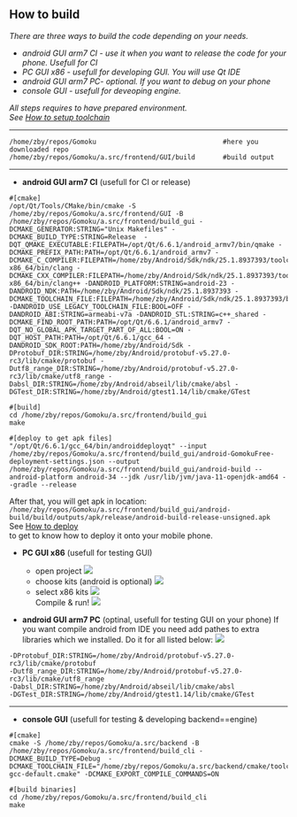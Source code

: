 ## How to build
*There are three ways to build the code depending on your needs.*
- *android GUI arm7 CI - use it when you want to release the code for your phone. Usefull for CI*
- *PC GUI x86 - usefull for developing GUI. You will use Qt IDE*
- *android GUI arm7 PC- optional. If you want to debug on your phone*
- *console GUI -  usefull for deveoping engine.*

*All steps requires to have prepared environment.   
See [How to setup toolchain](c.doc/HowToSetupToolchain.md)*

---

```
/home/zby/repos/Gomoku                                #here you downloaded repo
/home/zby/repos/Gomoku/a.src/frontend/GUI/build       #build output
```
---

- **android GUI arm7 CI** (usefull for CI or release)
```
#[cmake]
/opt/Qt/Tools/CMake/bin/cmake -S /home/zby/repos/Gomoku/a.src/frontend/GUI -B /home/zby/repos/Gomoku/a.src/frontend/build_gui -DCMAKE_GENERATOR:STRING="Unix Makefiles" -DCMAKE_BUILD_TYPE:STRING=Release  -DQT_QMAKE_EXECUTABLE:FILEPATH=/opt/Qt/6.6.1/android_armv7/bin/qmake -DCMAKE_PREFIX_PATH:PATH=/opt/Qt/6.6.1/android_armv7 -DCMAKE_C_COMPILER:FILEPATH=/home/zby/Android/Sdk/ndk/25.1.8937393/toolchains/llvm/prebuilt/linux-x86_64/bin/clang -DCMAKE_CXX_COMPILER:FILEPATH=/home/zby/Android/Sdk/ndk/25.1.8937393/toolchains/llvm/prebuilt/linux-x86_64/bin/clang++ -DANDROID_PLATFORM:STRING=android-23 -DANDROID_NDK:PATH=/home/zby/Android/Sdk/ndk/25.1.8937393 -DCMAKE_TOOLCHAIN_FILE:FILEPATH=/home/zby/Android/Sdk/ndk/25.1.8937393/build/cmake/android.toolchain.cmake -DANDROID_USE_LEGACY_TOOLCHAIN_FILE:BOOL=OFF -DANDROID_ABI:STRING=armeabi-v7a -DANDROID_STL:STRING=c++_shared -DCMAKE_FIND_ROOT_PATH:PATH=/opt/Qt/6.6.1/android_armv7 -DQT_NO_GLOBAL_APK_TARGET_PART_OF_ALL:BOOL=ON -DQT_HOST_PATH:PATH=/opt/Qt/6.6.1/gcc_64 -DANDROID_SDK_ROOT:PATH=/home/zby/Android/Sdk -DProtobuf_DIR:STRING=/home/zby/Android/protobuf-v5.27.0-rc3/lib/cmake/protobuf -Dutf8_range_DIR:STRING=/home/zby/Android/protobuf-v5.27.0-rc3/lib/cmake/utf8_range -Dabsl_DIR:STRING=/home/zby/Android/abseil/lib/cmake/absl -DGTest_DIR:STRING=/home/zby/Android/gtest1.14/lib/cmake/GTest

#[build]
cd /home/zby/repos/Gomoku/a.src/frontend/build_gui 
make

#[deploy to get apk files]
"/opt/Qt/6.6.1/gcc_64/bin/androiddeployqt" --input /home/zby/repos/Gomoku/a.src/frontend/build_gui/android-GomokuFree-deployment-settings.json --output /home/zby/repos/Gomoku/a.src/frontend/build_gui/android-build --android-platform android-34 --jdk /usr/lib/jvm/java-11-openjdk-amd64 --gradle --release
```
After that, you will get apk in location:
```/home/zby/repos/Gomoku/a.src/frontend/build_gui/android-build/build/outputs/apk/release/android-build-release-unsigned.apk```  
See [How to deploy](c.doc/HowToDeploy.md)  
to get to know how to deploy it onto your mobile phone.

- **PC GUI x86** (usefull for testing GUI)
    - open project
![](doc_storage/2024-07-07_16-23.png)
    - choose kits (android is optional)
![](doc_storage/2024-07-07_16-39.png)
    - select x86 kits
![](doc_storage/image-lybnywk3.png)      
Compile & run!
![](doc_storage/2024-07-07_16-46.png) 

- **android GUI arm7 PC** (optinal, usefull for testing GUI on your phone)
If you want compile android from IDE you need add pathes to extra libraries which we installed. Do it for all listed below:
![](doc_storage/2024-07-07_16-55.png) 
```
-DProtobuf_DIR:STRING=/home/zby/Android/protobuf-v5.27.0-rc3/lib/cmake/protobuf  
-Dutf8_range_DIR:STRING=/home/zby/Android/protobuf-v5.27.0-rc3/lib/cmake/utf8_range 
-Dabsl_DIR:STRING=/home/zby/Android/abseil/lib/cmake/absl 
-DGTest_DIR:STRING=/home/zby/Android/gtest1.14/lib/cmake/GTest
```
---
- **console GUI** (usefull for testing & developing backend==engine)
```
#[cmake]
cmake -S /home/zby/repos/Gomoku/a.src/backend -B /home/zby/repos/Gomoku/a.src/frontend/build_cli -DCMAKE_BUILD_TYPE=Debug  -DCMAKE_TOOLCHAIN_FILE="/home/zby/repos/Gomoku/a.src/backend/cmake/toolchain-gcc-default.cmake" -DCMAKE_EXPORT_COMPILE_COMMANDS=ON

#[build binaries]
cd /home/zby/repos/Gomoku/a.src/frontend/build_cli
make 
```
